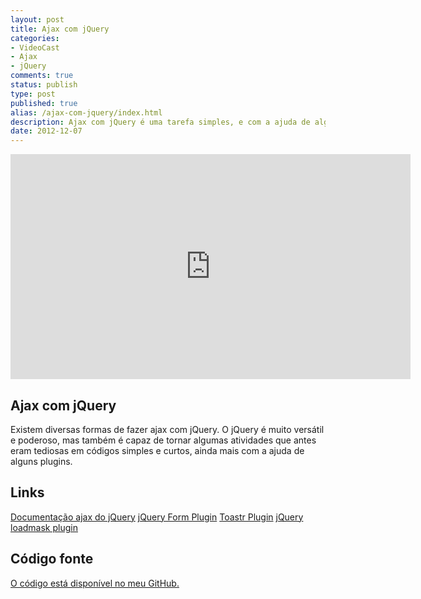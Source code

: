 ```yaml
---
layout: post
title: Ajax com jQuery
categories:
- VideoCast
- Ajax
- jQuery
comments: true
status: publish
type: post
published: true
alias: /ajax-com-jquery/index.html
description: Ajax com jQuery é uma tarefa simples, e com a ajuda de alguns plugins fica ainda mais produtivo. Nesse video mostro algumas formas de fazer ajax com jquery.
date: 2012-12-07
---
```

<iframe src="http://www.youtube.com/embed/he2k0FZBHq8" frameborder="0" width="640" height="360"></iframe>
<h2>Ajax com jQuery</h2>
Existem diversas formas de fazer ajax com jQuery. O jQuery é muito versátil e poderoso, mas também é capaz de tornar algumas atividades que antes eram tediosas em códigos simples e curtos, ainda mais com a ajuda de alguns plugins.
<h2>Links</h2>
<a href="http://bit.ly/TWU2u6">Documentação ajax do jQuery</a>
<a href="http://www.malsup.com/jquery/form/">jQuery Form Plugin</a>
<a href="https://github.com/CodeSeven/toastr">Toastr Plugin</a>
<a href="http://code.google.com/p/jquery-loadmask/">jQuery loadmask plugin</a>
<h2>Código fonte</h2>
<a href="https://github.com/vintem/TodoDemo">O código está disponível no meu GitHub.</a>
